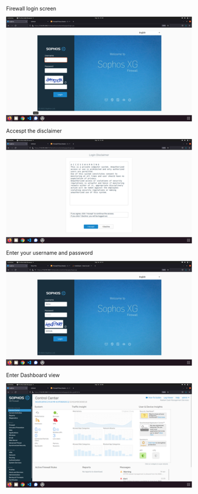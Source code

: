 
Firewall login screen 

![1](_1.png)


Accespt the disclaimer

![1](_2.png)


Enter your username and password

![1](_3.png)


Enter Dashboard view

![1](_4.png)
